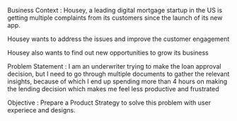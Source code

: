 Business Context : 
Housey, a leading digital mortgage startup in the US is getting  multiple complaints from its customers since the launch of its new app.

Housey wants to address the issues and improve the customer engagement

Housey also wants to find out new opportunities to grow its business

Problem Statement :
I am an underwriter trying to make the loan approval decision, but I need to go through multiple documents to gather the relevant insights, 
because of which I end up spending more than 4 hours on making the lending decision which makes me feel less productive and frustrated

Objective :
Prepare a Product Strategy to solve this problem with user experiece and designs.


